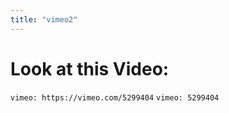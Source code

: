 ```yaml
---
title: "vimeo2"
---
```


<!--- <Helmet title="UnlockOpen | Page Not Found" /> --->

# Look at this Video:


`vimeo: https://vimeo.com/5299404`
`vimeo: 5299404`